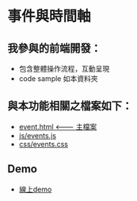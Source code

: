 # 事件與時間軸

## 我參與的前端開發：

- 包含整體操作流程，互動呈現
- code sample 如本資料夾

## 與本功能相關之檔案如下：

- [event.html  <--- 主檔案](https://github.com/jillyz/jillyz.github.io/blob/master/Work/Event_Timeline/event.html)
- [js/events.js](https://github.com/jillyz/jillyz.github.io/blob/master/Work/Event_Timeline/js/events.js)
- [css/events.css](https://github.com/jillyz/jillyz.github.io/blob/master/Work/Event_Timeline/css/events.css)

## Demo
- [線上demo](https://jillyz.github.io/Work/Event_Timeline/event.html)



